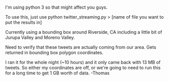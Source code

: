 I'm using python 3 so that might affect you guys.

To use this, just use python twitter_streaming.py > [name of file you want to put the results in]

Currently using a bounding box around Riverside, CA including a little bit of Jurupa Valley and Moreno Valley.

Need to verify that these tweets are actually coming from our area. Gets returned in bounding box polygon coordinates. 

I ran it for the whole night (~10 hours) and it only came back with 13 MB of tweets. So either my coordinates are off, or we're going to need to run this for a long time to get 1 GB worth of data.
-Thomas